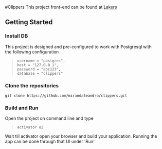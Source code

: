 #Clippers
This project front-end can be found at [Lakers](https://github.com/mirandaleandro/lakers.git)

Getting Started
-------------

### Install DB
This project is designed and pre-configured to work with Postgresql with the following configuration
> ```
> username = "postgres",
> host = "127.0.0.1",
> password = "abc123",
> database = "clippers"
> ```


### Clone the repositories

```
git clone https://github.com/mirandaleandro/clippers.git

```
### Build and Run

Open the project on command line and type
> ```
> activator ui
> ```

Wait till activator open your browser and build your application. Running the app can be done through that UI under 'Run'

